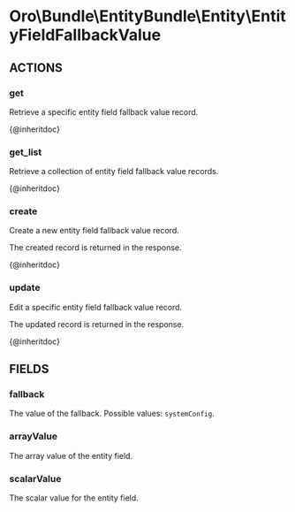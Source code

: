 # Oro\Bundle\EntityBundle\Entity\EntityFieldFallbackValue

## ACTIONS

### get

Retrieve a specific entity field fallback value record.

{@inheritdoc}

### get_list

Retrieve a collection of entity field fallback value records.

{@inheritdoc}

### create

Create a new entity field fallback value record.

The created record is returned in the response.

{@inheritdoc}

### update

Edit a specific entity field fallback value record.

The updated record is returned in the response.

{@inheritdoc}

## FIELDS

### fallback

The value of the fallback. Possible values: `systemConfig`.

### arrayValue

The array value of the entity field.

### scalarValue

The scalar value for the entity field.
